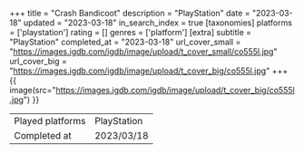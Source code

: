 +++
title = "Crash Bandicoot"
description = "PlayStation"
date = "2023-03-18"
updated = "2023-03-18"
in_search_index = true
[taxonomies]
platforms = ['playstation']
rating = []
genres = ['platform']
[extra]
subtitle = "PlayStation"
completed_at = "2023-03-18"
url_cover_small = "https://images.igdb.com/igdb/image/upload/t_cover_small/co555l.jpg"
url_cover_big = "https://images.igdb.com/igdb/image/upload/t_cover_big/co555l.jpg"
+++
{{ image(src="https://images.igdb.com/igdb/image/upload/t_cover_big/co555l.jpg") }}

|              |            |
| ------------ | ---------- |
| Played platforms    | PlayStation |
| Completed at | 2023/03/18 |

